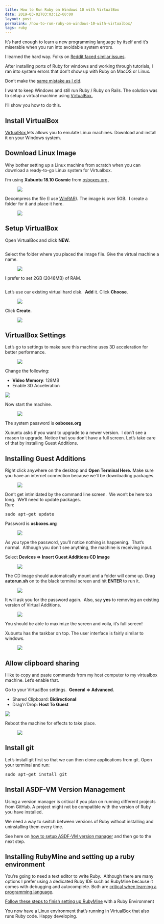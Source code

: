 ```yaml
---
title: How to Run Ruby on Windows 10 with VirtualBox
date: 2019-03-02T03:03:12+00:00
layout: post
permalink: /how-to-run-ruby-on-windows-10-with-virtualbox/
tags: ruby
---
```


It’s hard enough to learn a new programming language by itself and it’s miserable when you run into avoidable system errors.

I learned the hard way. Folks on <a rel="noreferrer noopener" target="_blank" href="https://www.reddit.com/r/ruby/comments/a4ogkc/why_ruby_on_windows_is_hell/">Reddit faced similar issues</a>.

After installing ports of Ruby for windows and working through tutorials, I ran into system errors that don’t show up with Ruby on MacOS or Linux. 

Don’t make the <a rel="noreferrer noopener" target="_blank" href="http://#">same mistake as I did</a>.

I want to keep Windows and still run Ruby / Ruby on Rails. The solution was to setup a virtual machine using <a rel="noreferrer noopener" target="_blank" href="https://www.virtualbox.org/">VirtualBox.</a>

I’ll show you how to do this.

## Install VirtualBox

<a rel="noreferrer noopener" target="_blank" href="https://www.virtualbox.org/">VirtualBox </a>lets allows you to emulate Linux machines. Download and install it on your Windows system.

## Download Linux Image

Why bother setting up a Linux machine from scratch when you can download a ready-to-go Linux system for Virtualbox.

I’m using **Xubuntu 18.10 Cosmic** from <a rel="noreferrer noopener" target="_blank" href="https://www.osboxes.org/xubuntu/">osboxes.org.</a><figure class="wp-block-image">

![](https://paper-attachments.dropbox.com/s_B4F8639630B0FBC36DFABA0ACADCD708C18AE4C40D59D285D20FE9A240094838_1559597189434_2019-06-03_15-24-24.jpg) </figure> 

Decompress the file (I use <a rel="noreferrer noopener" target="_blank" href="https://rarlab.com/">WinRAR</a>). The image is over 5GB. &nbsp;I create a folder for it and place it here.<figure class="wp-block-image">

![](https://paper-attachments.dropbox.com/s_B4F8639630B0FBC36DFABA0ACADCD708C18AE4C40D59D285D20FE9A240094838_1559598239794_2019-06-03_15-43-11.jpg) </figure> 

## Setup VirtualBox

Open VirtualBox and click **NEW.**<figure class="wp-block-image">

<img src="https://nikitakazakov.com/wp-content/uploads/2019/06/2019-06-10_11-45-38.jpg" alt="" class="wp-image-6695" srcset="https://nikitakazakov.com/wp-content/uploads/2019/06/2019-06-10_11-45-38.jpg 314w, https://nikitakazakov.com/wp-content/uploads/2019/06/2019-06-10_11-45-38-300x281.jpg 300w" sizes="(max-width: 314px) 100vw, 314px" /> </figure> 

Select the folder where you placed the image file. Give the virtual machine a name.<figure class="wp-block-image">

![](https://paper-attachments.dropbox.com/s_B4F8639630B0FBC36DFABA0ACADCD708C18AE4C40D59D285D20FE9A240094838_1559598594997_image.png) </figure> 

I prefer to set 2GB (2048MB) of RAM.<figure class="wp-block-image">

<img src="https://nikitakazakov.com/wp-content/uploads/2019/06/2019-06-10_11-48-15.jpg" alt="" class="wp-image-6696" srcset="https://nikitakazakov.com/wp-content/uploads/2019/06/2019-06-10_11-48-15.jpg 614w, https://nikitakazakov.com/wp-content/uploads/2019/06/2019-06-10_11-48-15-300x136.jpg 300w" sizes="(max-width: 614px) 100vw, 614px" /> </figure> 

Let’s use our existing virtual hard disk. &nbsp;**Add** it. Click **Choose**.  
<figure class="wp-block-image">

![](https://paper-attachments.dropbox.com/s_B4F8639630B0FBC36DFABA0ACADCD708C18AE4C40D59D285D20FE9A240094838_1559598894814_2019-06-03_15-52-04.jpg) </figure> 

Click **Create.**<figure class="wp-block-image">

![](https://paper-attachments.dropbox.com/s_B4F8639630B0FBC36DFABA0ACADCD708C18AE4C40D59D285D20FE9A240094838_1559598879788_image.png) </figure> 

## VirtualBox Settings

Let’s go to settings to make sure this machine uses 3D acceleration for better performance.<figure class="wp-block-image">

![](https://paper-attachments.dropbox.com/s_B4F8639630B0FBC36DFABA0ACADCD708C18AE4C40D59D285D20FE9A240094838_1559599016285_2019-06-03_15-55-58.jpg) </figure> 

Change the following:

  * **Video Memory**: 128MB
  * Enable 3D Acceleration<figure class="wp-block-image">

![](https://paper-attachments.dropbox.com/s_B4F8639630B0FBC36DFABA0ACADCD708C18AE4C40D59D285D20FE9A240094838_1559599134399_2019-06-03_15-57-40.jpg) </figure> 

Now start the machine.<figure class="wp-block-image">

![](https://paper-attachments.dropbox.com/s_B4F8639630B0FBC36DFABA0ACADCD708C18AE4C40D59D285D20FE9A240094838_1559599199848_image.png) </figure> 

The system password is **osboxes.org** 

Xubuntu asks if you want to upgrade to a newer version. &nbsp;I don’t see a reason to upgrade. Notice that you don’t have a full screen. Let’s take care of that by installing Guest Additions.

## Installing Guest Additions

Right click anywhere on the desktop and **Open Terminal Here.** Make sure you have an internet connection because we&#8217;ll be downloading packages.<figure class="wp-block-image">

![](https://paper-attachments.dropbox.com/s_B4F8639630B0FBC36DFABA0ACADCD708C18AE4C40D59D285D20FE9A240094838_1559599675012_image.png) </figure> 

Don’t get intimidated by the command line screen. &nbsp;We won’t be here too long. &nbsp;We’ll need to update packages.  
Run:

<pre class="EnlighterJSRAW" data-enlighter-language="generic" data-enlighter-theme="" data-enlighter-highlight="" data-enlighter-linenumbers="" data-enlighter-lineoffset="" data-enlighter-title="" data-enlighter-group="">sudo apt-get update</pre>

Password is **osboxes.org**<figure class="wp-block-image">

![](https://paper-attachments.dropbox.com/s_B4F8639630B0FBC36DFABA0ACADCD708C18AE4C40D59D285D20FE9A240094838_1559599830472_image.png) </figure> 

As you type the password, you’ll notice nothing is happening. &nbsp;That’s normal. &nbsp;Although you don’t see anything, the machine is receiving input.

Select **Devices => Insert Guest Additions CD Image**<figure class="wp-block-image">

![](https://paper-attachments.dropbox.com/s_B4F8639630B0FBC36DFABA0ACADCD708C18AE4C40D59D285D20FE9A240094838_1559600052212_image.png) </figure> 

The CD image should automatically mount and a folder will come up. Drag **autorun.sh** on to the black terminal screen and hit **ENTER** to run it.<figure class="wp-block-image">

![](https://paper-attachments.dropbox.com/s_B4F8639630B0FBC36DFABA0ACADCD708C18AE4C40D59D285D20FE9A240094838_1559600225473_image.png) </figure> 

It will ask you for the password again. &nbsp;Also, say **yes** to removing an existing version of Virtual Additions.<figure class="wp-block-image">

![](https://paper-attachments.dropbox.com/s_B4F8639630B0FBC36DFABA0ACADCD708C18AE4C40D59D285D20FE9A240094838_1559600391562_2019-06-03_16-19-23.jpg) </figure> 

You should be able to maximize the screen and voila, it’s full screen!

Xubuntu has the taskbar on top. The user interface is fairly similar to windows.<figure class="wp-block-image">

![](https://paper-attachments.dropbox.com/s_B4F8639630B0FBC36DFABA0ACADCD708C18AE4C40D59D285D20FE9A240094838_1559601316944_taskbar_xubuntu.gif) </figure> 

## Allow clipboard sharing

I like to copy and paste commands from my host computer to my virtualbox machine. Let’s enable that.

Go to your VirtualBox settings. &nbsp;**General => Advanced**.

  * Shared Clipboard: **Bidirectional**
  * Drag’n’Drop: **Host To Guest**<figure class="wp-block-image">

![](https://paper-attachments.dropbox.com/s_B4F8639630B0FBC36DFABA0ACADCD708C18AE4C40D59D285D20FE9A240094838_1559602394809_2019-06-03_16-52-31.jpg) </figure> 

Reboot the machine for effects to take place.<figure class="wp-block-image">

![](https://paper-attachments.dropbox.com/s_B4F8639630B0FBC36DFABA0ACADCD708C18AE4C40D59D285D20FE9A240094838_1559602643299_image.png) </figure> 

## Install git

Let’s install git first so that we can then clone applications from git. Open your terminal and run:

<pre class="EnlighterJSRAW" data-enlighter-language="generic" data-enlighter-theme="" data-enlighter-highlight="" data-enlighter-linenumbers="" data-enlighter-lineoffset="" data-enlighter-title="" data-enlighter-group="">sudo apt-get install git</pre>

## Install ASDF-VM Version Management

Using a version manager is critical if you plan on running different projects from GitHub. A project might not be compatible with the version of Ruby you have installed.

We need a way to switch between versions of Ruby without installing and uninstalling them every time. 

See here on [how to setup ASDF-VM version manager](https://nikitakazakov.com/asdf-vm-version-manager-for-ruby-tutorial/) and then go to the next step.

## Installing RubyMine and setting up a ruby environment

You’re going to need a text editor to write Ruby. &nbsp;Although there are many options I prefer using a dedicated Ruby IDE such as RubyMine because it comes with debugging and autocomplete. Both are <a rel="noreferrer noopener" target="_blank" href="https://paper.dropbox.com/doc/Why-I-recommend-RubyMine-if-youre-starting-out-with-Ruby--AeaqIhkj7auxRuS5_zmPfJSCAQ-G5HoKC4PAkDYhH5shopdp">critical when learning a programming language</a>.

[Follow these steps to finish setting up RubyMine](https://nikitakazakov.com/how-to-install-rubymine-and-setup-a-ruby-environment-on-linux/) with a Ruby Environment

You now have a Linux environment that&#8217;s running in VirtualBox that also runs Ruby code. Happy developing.